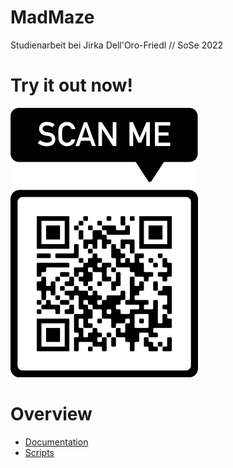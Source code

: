 # MadMaze

Studienarbeit bei Jirka Dell'Oro-Friedl // SoSe 2022

# Try it out now!

![QR Code](QRToGame.png)

# Overview
- [Documentation](https://github.com/vale-sch/MadMaze/blob/main/MadMaze-Dokumentation.pdf) 
- [Scripts](https://github.com/vale-sch/MadMaze/blob/main/MadMaze-Dokumentation.pdf) 
